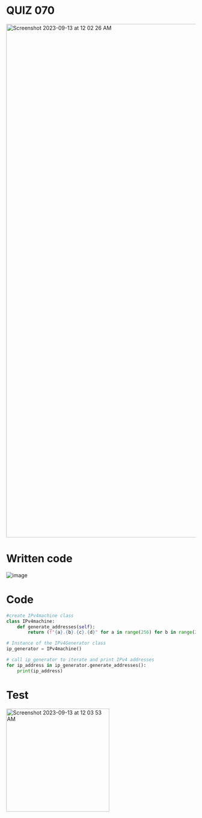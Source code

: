 # QUIZ 070

<img width="1365" alt="Screenshot 2023-09-13 at 12 02 26 AM" src="https://github.com/Madaniarias/Year-2/assets/111761417/d9ead158-2e37-4e9d-b5f2-9ed1b99bfaf0">

# Written code

![image](https://github.com/Madaniarias/Year-2/assets/111761417/63e72b3f-393e-4b6b-a766-26a5054e5944)

# Code

```.py
#create IPv4machine class
class IPv4machine:
    def generate_addresses(self):
        return (f"{a}.{b}.{c}.{d}" for a in range(256) for b in range(256) for c in range(256) for d in range(256))

# Instance of the IPv4Generator class
ip_generator = IPv4machine()

# call ip_generator to iterate and print IPv4 addresses
for ip_address in ip_generator.generate_addresses():
    print(ip_address)
```

# Test

<img width="274" alt="Screenshot 2023-09-13 at 12 03 53 AM" src="https://github.com/Madaniarias/Year-2/assets/111761417/b34285b2-66f3-4d3e-a762-8c98fd34c8f9">

